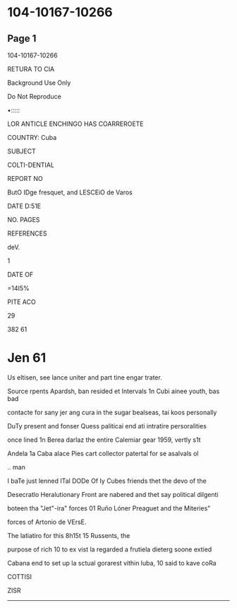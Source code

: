 # 104-10167-10266

## Page 1

104-10167-10266

RETURA TO CIA

Background Use Only

Do Not Reproduce

•:::::

LOR ANTICLE ENCHINGO HAS COARREROETE

COUNTRY: Cuba

SUBJECT

COLTI-DENTIAL

REPORT NO

ButO IDge fresquet, and LESCEiO de Varos

DATE D:51E

NO. PAGES

REFERENCES

deV.

1

DATE OF

=14I5%

PITE ACO

29

382 61

# Jen 61

Us eltisen, see lance uniter and part tine engar trater.

Source rpents Apardsh, ban resided et Intervals 1n Cubi ainee youth, bas bad

contacte for sany jer ang cura in the sugar bealseas, tai koos personally

DuTy present and fonser Quess paliticai end ati intratire persoralities

once lined 1n Berea darlaz the entire Calemiar gear 1959, vertly s1t

Andela 1a Caba alace Pies cart collector patertal for se asalvals ol

.. man

I baTe just lenned ITal DODe Of Iy Cubes friends thet the devo of the

Desecratlo Heralutionary Front are nabered and thet say political dilgenti

boteen tha "Jet"-ira" forces 01 Ruño Lóner Preaguet and the Miteries"

forces of Artonio de VErsE.

The latiatiro for this 8h15t 15 Russents, the

purpose of rich 10 to ex vist la regarded a frutiela dieterg soone extied

Cabana end to set up la sctual gorarest vithin luba, 10 said to kave coRa

COTTISI

ZISR

---

